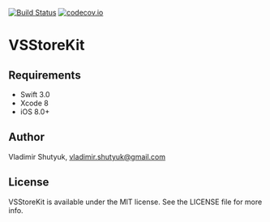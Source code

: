 [![Build Status](https://travis-ci.org/suvov/VSStoreKit.svg?branch=master)](https://travis-ci.org/suvov/VSStoreKit) [![codecov.io](https://codecov.io/gh/suvov/VSStoreKit/branch/master/graphs/badge.svg)](https://codecov.io/gh/suvov/VSStoreKit/branch/master)

# VSStoreKit


## Requirements

* Swift 3.0
* Xcode 8
* iOS 8.0+

## Author

Vladimir Shutyuk, vladimir.shutyuk@gmail.com

## License

VSStoreKit is available under the MIT license. See the LICENSE file for more info.
